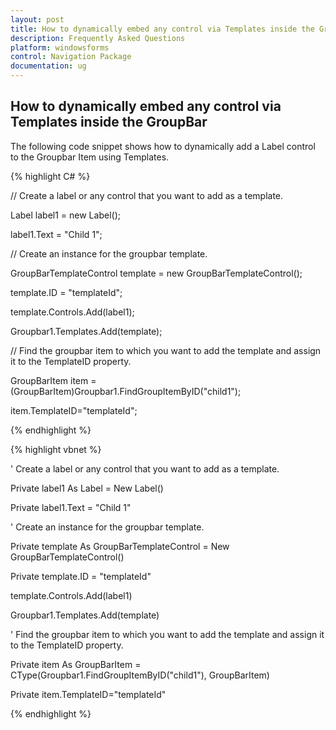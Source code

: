 ```yaml
---
layout: post
title: How to dynamically embed any control via Templates inside the GroupBar
description: Frequently Asked Questions
platform: windowsforms
control: Navigation Package
documentation: ug
---
```

## How to dynamically embed any control via Templates inside the GroupBar

The following code snippet shows how to dynamically add a Label control to the Groupbar Item using Templates.

{% highlight C# %}  

// Create a label or any control that you want to add as a template. 

Label label1 = new Label(); 

label1.Text = "Child 1"; 

// Create an instance for the groupbar template. 

GroupBarTemplateControl template = new GroupBarTemplateControl(); 

template.ID = "templateId"; 

template.Controls.Add(label1); 

Groupbar1.Templates.Add(template); 

// Find the groupbar item to which you want to add the template and assign it to the TemplateID property. 

GroupBarItem item = (GroupBarItem)Groupbar1.FindGroupItemByID("child1"); 

item.TemplateID="templateId"; 

{% endhighlight %}


{% highlight vbnet %} 


' Create a label or any control that you want to add as a template. 

Private label1 As Label = New Label()

Private label1.Text = "Child 1" 

' Create an instance for the groupbar template. 

Private template As GroupBarTemplateControl = New GroupBarTemplateControl()

Private template.ID = "templateId" 

template.Controls.Add(label1) 

Groupbar1.Templates.Add(template) 

' Find the groupbar item to which you want to add the template and assign it to the TemplateID property. 

Private item As GroupBarItem = CType(Groupbar1.FindGroupItemByID("child1"), GroupBarItem)

Private item.TemplateID="templateId" 

{% endhighlight %}
